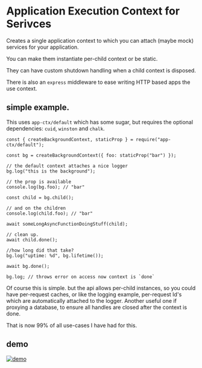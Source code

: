 # Application Execution Context for Serivces

Creates a single application context to which you can attach (maybe mock) services for your application.

You can make them instantiate per-child context or be static.

They can have custom shutdown handling when a child context is disposed.

There is also an `express` middleware to ease writing HTTP based apps the use context.

## simple example.

This uses `app-ctx/default` which has some sugar, but requires the optional dependencies: `cuid`, `winston` and `chalk`.


```
const { createBackgroundContext, staticProp } = require("app-ctx/default");

const bg = createBackgroundContext({ foo: staticProp("bar") });

// the default context attaches a nice logger
bg.log("this is the background");

// the prop is available
console.log(bg.foo); // "bar"

const child = bg.child();

// and on the children
console.log(child.foo); // "bar"

await someLongAsyncFunctionDoingStuff(child);

// clean up.
await child.done();

//how long did that take?
bg.log("uptime: %d", bg.lifetime());

await bg.done();

bg.log; // throws error on access now context is `done`
```

Of course this is simple. but the api allows per-child instances, so you could have per-request caches, or like the 
logging example, per-request Id's which are automatically attached to the logger. Another useful one if proxying
a database, to ensure all handles are closed after the context is done.

That is now 99% of all use-cases I have had for this.

## demo

[![demo](https://asciinema.org/a/BvWPhJd0ILk4zus1C7vzRG38M.png)](https://asciinema.org/a/BvWPhJd0ILk4zus1C7vzRG38M?autoplay=1)

